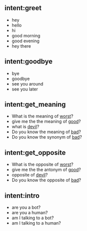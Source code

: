 ## intent:greet
- hey
- hello
- hi
- good morning
- good evening
- hey there

## intent:goodbye
- bye
- goodbye
- see you around
- see you later

## intent:get_meaning
- What is the meaning of [worst](word)?
- give me the the meaning of [good](word)?
- what is [devil](word)?
- Do you know the meaning of [bad](word)?
- Do you know the synonym of [bad](word)?

## intent:get_opposite
- What is the opposite of [worst](word)?
- give me the the antonym of [good](word)?
- opposite of [devil](word)?
- Do you know the opposite of [bad](word)?

## intent:intro
- are you a bot?
- are you a human?
- am I talking to a bot?
- am I talking to a human?
